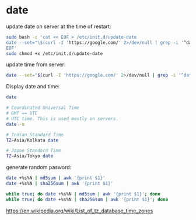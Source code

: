 # date

update date on server at the time of restart:
```bash
sudo bash -c 'cat << EOF > /etc/init.d/update-date
date --set="\$(curl -I 'https://google.com/' 2>/dev/null | grep -i '^date:' | sed 's/^[Dd]ate: //g')"
EOF'
sudo chmod +x /etc/init.d/update-date
```

update time from server:
```bash
date --set="$(curl -I 'https://google.com/' 2>/dev/null | grep -i '^date:' | sed 's/^[Dd]ate: //g')"
```

Display date and time:
```bash
date

# Coordinated Universal Time
# GMT == UTC
# UTC time. This is used mostly on servers.
date -u

# Indian Standard Time
TZ=Asia/Kolkata date

# Japan Standard Time
TZ=Asia/Tokyo date
```

generate random pasword:
```bash
date +%s%N | md5sum | awk '{print $1}'
date +%s%N | sha256sum | awk '{print $1}'

while true; do date +%s%N | md5sum | awk '{print $1}'; done
while true; do date +%s%N | sha256sum | awk '{print $1}'; done
```

https://en.wikipedia.org/wiki/List_of_tz_database_time_zones

